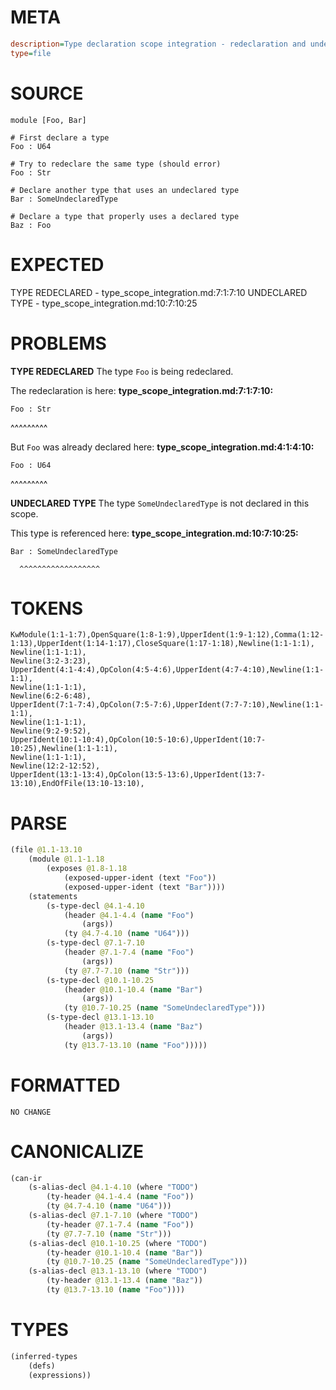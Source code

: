 # META
~~~ini
description=Type declaration scope integration - redeclaration and undeclared type errors
type=file
~~~
# SOURCE
~~~roc
module [Foo, Bar]

# First declare a type
Foo : U64

# Try to redeclare the same type (should error)
Foo : Str

# Declare another type that uses an undeclared type
Bar : SomeUndeclaredType

# Declare a type that properly uses a declared type
Baz : Foo
~~~
# EXPECTED
TYPE REDECLARED - type_scope_integration.md:7:1:7:10
UNDECLARED TYPE - type_scope_integration.md:10:7:10:25
# PROBLEMS
**TYPE REDECLARED**
The type ``Foo`` is being redeclared.

The redeclaration is here:
**type_scope_integration.md:7:1:7:10:**
```roc
Foo : Str
```
^^^^^^^^^

But ``Foo`` was already declared here:
**type_scope_integration.md:4:1:4:10:**
```roc
Foo : U64
```
^^^^^^^^^


**UNDECLARED TYPE**
The type ``SomeUndeclaredType`` is not declared in this scope.

This type is referenced here:
**type_scope_integration.md:10:7:10:25:**
```roc
Bar : SomeUndeclaredType
```
      ^^^^^^^^^^^^^^^^^^


# TOKENS
~~~zig
KwModule(1:1-1:7),OpenSquare(1:8-1:9),UpperIdent(1:9-1:12),Comma(1:12-1:13),UpperIdent(1:14-1:17),CloseSquare(1:17-1:18),Newline(1:1-1:1),
Newline(1:1-1:1),
Newline(3:2-3:23),
UpperIdent(4:1-4:4),OpColon(4:5-4:6),UpperIdent(4:7-4:10),Newline(1:1-1:1),
Newline(1:1-1:1),
Newline(6:2-6:48),
UpperIdent(7:1-7:4),OpColon(7:5-7:6),UpperIdent(7:7-7:10),Newline(1:1-1:1),
Newline(1:1-1:1),
Newline(9:2-9:52),
UpperIdent(10:1-10:4),OpColon(10:5-10:6),UpperIdent(10:7-10:25),Newline(1:1-1:1),
Newline(1:1-1:1),
Newline(12:2-12:52),
UpperIdent(13:1-13:4),OpColon(13:5-13:6),UpperIdent(13:7-13:10),EndOfFile(13:10-13:10),
~~~
# PARSE
~~~clojure
(file @1.1-13.10
	(module @1.1-1.18
		(exposes @1.8-1.18
			(exposed-upper-ident (text "Foo"))
			(exposed-upper-ident (text "Bar"))))
	(statements
		(s-type-decl @4.1-4.10
			(header @4.1-4.4 (name "Foo")
				(args))
			(ty @4.7-4.10 (name "U64")))
		(s-type-decl @7.1-7.10
			(header @7.1-7.4 (name "Foo")
				(args))
			(ty @7.7-7.10 (name "Str")))
		(s-type-decl @10.1-10.25
			(header @10.1-10.4 (name "Bar")
				(args))
			(ty @10.7-10.25 (name "SomeUndeclaredType")))
		(s-type-decl @13.1-13.10
			(header @13.1-13.4 (name "Baz")
				(args))
			(ty @13.7-13.10 (name "Foo")))))
~~~
# FORMATTED
~~~roc
NO CHANGE
~~~
# CANONICALIZE
~~~clojure
(can-ir
	(s-alias-decl @4.1-4.10 (where "TODO")
		(ty-header @4.1-4.4 (name "Foo"))
		(ty @4.7-4.10 (name "U64")))
	(s-alias-decl @7.1-7.10 (where "TODO")
		(ty-header @7.1-7.4 (name "Foo"))
		(ty @7.7-7.10 (name "Str")))
	(s-alias-decl @10.1-10.25 (where "TODO")
		(ty-header @10.1-10.4 (name "Bar"))
		(ty @10.7-10.25 (name "SomeUndeclaredType")))
	(s-alias-decl @13.1-13.10 (where "TODO")
		(ty-header @13.1-13.4 (name "Baz"))
		(ty @13.7-13.10 (name "Foo"))))
~~~
# TYPES
~~~clojure
(inferred-types
	(defs)
	(expressions))
~~~
